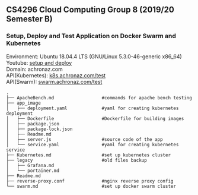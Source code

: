 ## CS4296 Cloud Computing Group 8 (2019/20 Semester B)
### Setup, Deploy and Test Application on Docker Swarm and Kubernetes
Environment: Ubuntu 18.04.4 LTS (GNU/Linux 5.3.0-46-generic x86_64) \
Youtube: [setup and deploy](https://www.youtube.com/watch?v=-rcjyEOFkvQ&feature=youtu.be) \
Domain: achronaz.com \
API(Kubernetes): [k8s.achronaz.com/test](http://k8s.achronaz.com/test) \
API(Swarm): [swarm.achronaz.com/test](http://swarm.achronaz.com/test)

```
.
├── ApacheBench.md                  #commands for apache bench testing
├── app_image
│   ├── deployment.yaml             #yaml for creating kubernetes deployment
│   ├── Dockerfile                  #Dockerfile for building images
│   ├── package.json                
│   ├── package-lock.json
│   ├── Readme.md                   
│   ├── server.js                   #source code of the app
│   └── service.yaml                #yaml for creating kubernetes service
├── Kubernetes.md                   #set up kubernetes cluster
├── legacy                          #old files backup
│   ├── Grafana.md
│   └── portainer.md
├── Readme.md
├── reverse-proxy.conf              #nginx reverse proxy config
└── swarm.md                        #set up docker swarm cluster
```